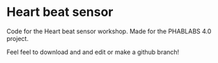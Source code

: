 # Heart beat sensor
Code for the Heart beat sensor workshop. Made for the PHABLABS 4.0 project.

Feel feel to download and and edit or make a github branch!
